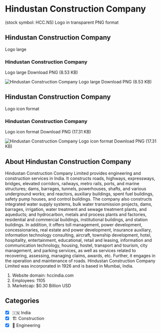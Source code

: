 # Hindustan Construction Company
 (stock symbol: HCC.NS) Logo in transparent PNG format

## Hindustan Construction Company
 Logo large

### Hindustan Construction Company
 Logo large Download PNG (8.53 KB)

![Hindustan Construction Company
 Logo large Download PNG (8.53 KB)](/img/orig/HCC.NS_BIG-a70a3b55.png)

## Hindustan Construction Company
 Logo icon format

### Hindustan Construction Company
 Logo icon format Download PNG (17.31 KB)

![Hindustan Construction Company
 Logo icon format Download PNG (17.31 KB)](/img/orig/HCC.NS-89e94935.png)

## About Hindustan Construction Company


Hindustan Construction Company Limited provides engineering and construction services in India. It constructs roads, highways, expressways, bridges, elevated corridors, railways, metro rails, ports, and marine structures; dams, barrages, tunnels, powerhouses, shafts, and various underground works; and reactors, auxiliary buildings, spent fuel buildings, safety pump houses, and control buildings. The company also constructs integrated water supply systems, bulk water transmission projects, dams, barrages, irrigation, water treatment and sewage treatment plants, and aqueducts; and hydrocarbon, metals and process plants and factories, residential and commercial buildings, institutional buildings, and station buildings. In addition, it offers toll management, power development, concessionaries, real estate and power development, insurance auxiliary, information technology consulting, aircraft, township development, hotel, hospitality, entertainment, educational, retail and leasing, information and communication technology, housing, hostel, transport and tourism, city management, and parking services, as well as services related to recovering, assessing, managing claims, awards, etc. Further, it engages in the operation and maintenance of roads. Hindustan Construction Company Limited was incorporated in 1926 and is based in Mumbai, India.

1. Website domain: hccindia.com
2. Employees: 1105
3. Marketcap: $0.30 Billion USD


## Categories
- [x] 🇮🇳 India
- [x] 🏗 Construction
- [x] 👷 Engineering
